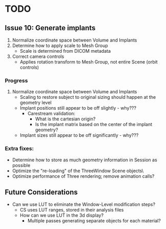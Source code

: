 # TODO

## Issue 10: Generate implants

1. Normalize coordinate space between Volume and Implants
2. Determine how to apply scale to Mesh Group
	- Scale is determined from DICOM metadata
3. Correct camera controls
 	- Applies rotation transform to Mesh Group, not entire Scene (orbit controls)

### Progress

1. Normalize coordinate space between Volume and Implants
	- Scaling to restore subject to original sizing should happen at the geometry level
	- Implant positions still appear to be off slightly - why???
		- Carestream validation:
			- What is the cartesian origin?
			- Is the implant matrix based on the center of the implant geometry?
	- Implant sizes still appear to be off significantly - why???

### Extra fixes:

- Determine how to store as much geometry information in Session as possible
- Optimize the "re-loading" of the ThreeWindow Scene objects\
- Optimize performance of Three rendering; remove animation calls?

## Future Considerations

- Can we use LUT to eliminate the Window-Level modification steps?
	- CS uses LUT ranges, stored in their analysis files
	- How can we use LUT in the 3d display?
		- Multiple passes generating separate objects for each material?
